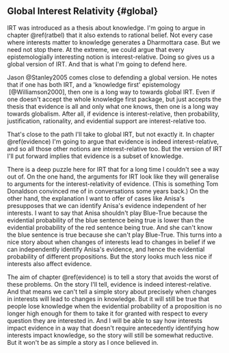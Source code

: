 ## Global Interest Relativity {#global}

IRT  was introduced as a thesis about knowledge. I'm going to argue in chapter \@ref(ratbel) that it also extends to rational belief. Not every case where interests matter to knowledge generates a Dharmottara case. But we need not stop there. At the extreme, we could argue that every epistemologially interesting notion is interest-relative. Doing so gives us a global version of IRT. And that is what I'm going to defend here.

Jason @Stanley2005 comes close to defending a global version. He notes that if one has both IRT, and a 'knowledge first' epistemology  [@Williamson2000], then one is a long way to towards global IRT. Even if one doesn't accept the whole knowledge first package, but just accepts the thesis that evidence is all and only what one knows, then one is a long way towards globalism. After all, if evidence is interest-relative, then probability, justification, rationality, and evidential support are interest-relative too.

That's close to the path I'll take to global IRT, but not exactly it. In chapter \@ref(evidence) I'm going to argue that evidence is indeed interest-relative, and so all those other notions are interest-relative too. But the version of IRT I'll put forward implies that evidence is a subset of knowledge.

There is a deep puzzle here for IRT that for a long time I couldn't see a way out of. On the one hand, the arguments for IRT look like they will generalise to arguments for the interest-relativity of evidence. (This is something Tom Donaldson convinced me of in conversations some years back.) On the other hand, the explanation I want to offer of cases like Anisa's presupposes that we can identify Anisa's evidence independent of her interests. I want to say that Anisa shouldn't play Blue-True because the evidential probability of the blue sentence being true is lower than the evidential probability of the red sentence being true. And she can't know the blue sentence is true because she can't play Blue-True. This turns into a nice story about when changes of interests lead to changes in belief if we can independently identify Anisa's evidence, and hence the evidential probability of different propositions. But the story looks much less nice if interests also affect evidence.

The aim of chapter \@ref(evidence) is to tell a story that avoids the worst of these problems. On the story I'll tell, evidence is indeed interest-relative. And that means we can't tell a simple story about precisely when changes in interests will lead to changes in knowledge. But it will still be true that people lose knowledge when the evidential probability of a proposition is no longer high enough for them to take it for granted with respect to every question they are interested in. And I will be able to say how interests impact evidence in a way that doesn't require antecedently identifying how interests impact knowledge, so the story will still be somewhat reductive. But it won't be as simple a story as I once believed in.
